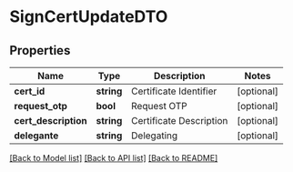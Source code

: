 # SignCertUpdateDTO

## Properties
Name | Type | Description | Notes
------------ | ------------- | ------------- | -------------
**cert_id** | **string** | Certificate Identifier | [optional] 
**request_otp** | **bool** | Request OTP | [optional] 
**cert_description** | **string** | Certificate Description | [optional] 
**delegante** | **string** | Delegating | [optional] 

[[Back to Model list]](../README.md#documentation-for-models) [[Back to API list]](../README.md#documentation-for-api-endpoints) [[Back to README]](../README.md)


